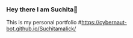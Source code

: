 ### Hey there I am Suchita👋
This is my personal portfolio
#https://cybernaut-bot.github.io/Suchitamalick/
